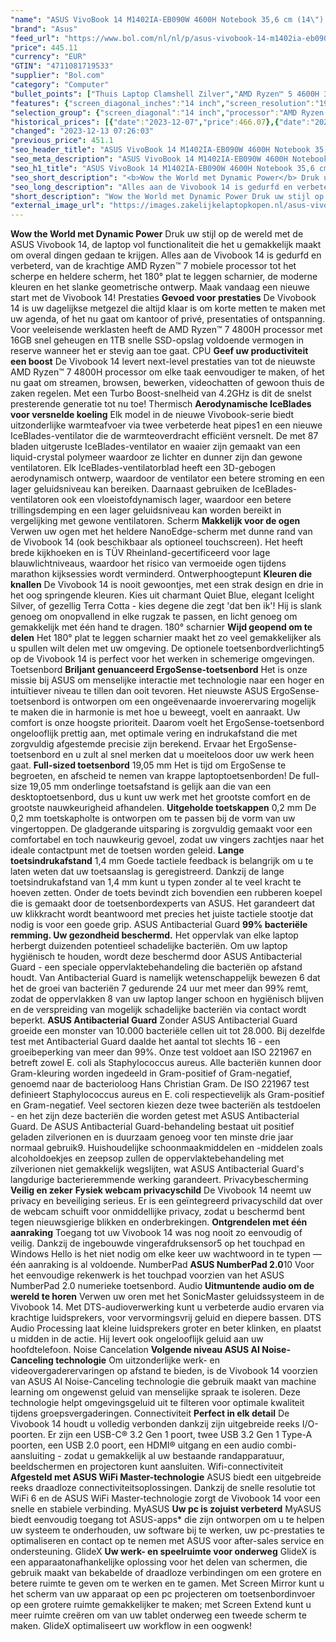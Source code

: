 ```yaml
---
"name": "ASUS VivoBook 14 M1402IA-EB090W 4600H Notebook 35,6 cm (14\") Full HD AMD Ryzen™ 5 8 GB DDR4-SDRAM 512 GB SSD Wi-Fi 5 (802.11ac) Windows 11 Home Zilver"
"brand": "Asus"
"feed_url": "https://www.bol.com/nl/nl/p/asus-vivobook-14-m1402ia-eb090w-4600h-notebook-35-6-cm-full-hd-amd-ryzen-5-8-gb-ddr4-sdram-512-gb-ssd-wi-fi-5-windows-11-home-zilver/9300000135438922"
"price": 445.11
"currency": "EUR"
"GTIN": "4711081719533"
"supplier": "Bol.com"
"category": "Computer"
"bullet_points": ["Thuis Laptop Clamshell Zilver","AMD Ryzen™ 5 4600H 3 GHz","35,6 cm (14\") Full HD 1920 x 1080 Pixels IPS LED backlight Mat 16:9","8 GB DDR4-SDRAM","512 GB SSD","AMD Radeon Graphics","Wi-Fi 5 (802.11ac) Bluetooth 4.1","Lithium-Ion (Li-Ion) 42 Wh 90 W","Windows 11 Home 64-bit"]
"features": {"screen_diagonal_inches":"14 inch","screen_resolution":"1920 x 1080 Pixels","processor_family":"AMD Ryzen™ 5","memory_size":"8 GB","memory_type":"DDR4-SDRAM","total_storage_space":"512 GB","operating_system":"Windows","battery_capacity":"42 Wh","width":"324,9 mm","depth":"213,9 mm","height":"19,9 mm","weight":"1,5 kg","graphics_card":"AMD Radeon Graphics"}
"selection_group": {"screen_diagonal":"14 inch","processor":"AMD Ryzen 5","changed_price_past_3_days":true,"product_family":"VivoBook"}
"historical_prices": [{"date":"2023-12-07","price":466.07},{"date":"2023-12-08","price":463.07},{"date":"2023-12-09","price":460.08},{"date":"2023-12-10","price":457.08},{"date":"2023-12-11","price":454.09},{"date":"2023-12-12","price":451.1},{"date":"2023-12-13","price":445.11}]
"changed": "2023-12-13 07:26:03"
"previous_price": 451.1
"seo_header_title": "ASUS VivoBook 14 M1402IA-EB090W 4600H Notebook 35,6 cm (14\") Full HD AMD Ryzen™ 5 8 GB DDR4-SDRAM 512 GB SSD Wi-Fi 5 (802.11ac) Windows 11 Home Zilver"
"seo_meta_description": "ASUS VivoBook 14 M1402IA-EB090W 4600H Notebook 35,6 cm (14\") Full HD AMD Ryzen™ 5 8 GB DDR4-SDRAM 512 GB SSD Wi-Fi 5 (802.11ac) Windows 11 Home Zilver"
"seo_h1_title": "ASUS VivoBook 14 M1402IA-EB090W 4600H Notebook 35,6 cm (14\") Full HD AMD Ryzen™ 5 8 GB DDR4-SDRAM 512 GB SSD Wi-Fi 5 (802.11ac) Windows 11 Home Zilver"
"seo_short_description": "<b>Wow the World met Dynamic Power</b> Druk uw stijl op de wereld met de ASUS Vivobook 14, de laptop vol functionaliteit die het u gemakkelijk maakt om overal dingen gedaan te krijgen."
"seo_long_description": "Alles aan de Vivobook 14 is gedurfd en verbeterd, van de krachtige AMD Ryzen™ 7 mobiele processor tot het scherpe en heldere scherm, het 180° plat te leggen scharnier, de moderne kleuren en het slanke geometrische ontwerp. Maak vandaag een nieuwe start met de Vivobook 14! Prestaties <b>Gevoed voor prestaties</b> De Vivobook 14 is uw dagelijkse metgezel die altijd klaar is om korte metten te maken met uw agenda, of het nu gaat om kantoor of privé, presentaties of ontspanning. Voor veeleisende werklasten heeft de AMD Ryzen™ 7 4800H processor met 16GB snel geheugen en 1TB snelle SSD-opslag voldoende vermogen in reserve wanneer het er stevig aan toe gaat. CPU <b>Geef uw productiviteit een boost</b> De Vivobook 14 levert next-level prestaties van tot de nieuwste AMD Ryzen™ 7 4800H processor om elke taak eenvoudiger te maken, of het nu gaat om streamen, browsen, bewerken, videochatten of gewoon thuis de zaken regelen. Met een Turbo Boost-snelheid van 4. 2GHz is dit de snelst presterende generatie tot nu toe! Thermisch <b>Aerodynamische IceBlades voor versnelde koeling</b> Elk model in de nieuwe Vivobook-serie biedt uitzonderlijke warmteafvoer via twee verbeterde heat pipes1 en een nieuwe IceBlades-ventilator die de warmteoverdracht efficiënt versnelt. De met 87 bladen uitgeruste IceBlades-ventilator en waaier zijn gemaakt van een liquid-crystal polymeer waardoor ze lichter en dunner zijn dan gewone ventilatoren. Elk IceBlades-ventilatorblad heeft een 3D-gebogen aerodynamisch ontwerp, waardoor de ventilator een betere stroming en een lager geluidsniveau kan bereiken. Daarnaast gebruiken de IceBlades-ventilatoren ook een vloeistofdynamisch lager, waardoor een betere trillingsdemping en een lager geluidsniveau kan worden bereikt in vergelijking met gewone ventilatoren. Scherm <b>Makkelijk voor de ogen</b> Verwen uw ogen met het heldere NanoEdge-scherm met dunne rand van de Vivobook 14 (ook beschikbaar als optioneel touchscreen). Het heeft brede kijkhoeken en is TÜV Rheinland-gecertificeerd voor lage blauwlichtniveaus, waardoor het risico van vermoeide ogen tijdens marathon kijksessies wordt verminderd. Ontwerphoogtepunt <b>Kleuren die knallen</b> De Vivobook 14 is nooit gewoontjes, met een strak design en drie in het oog springende kleuren. Kies uit charmant Quiet Blue, elegant Icelight Silver, of gezellig Terra Cotta - kies degene die zegt 'dat ben ik'! Hij is slank genoeg om onopvallend in elke rugzak te passen, en licht genoeg om gemakkelijk met één hand te dragen. 180° scharnier <b>Wijd geopend om te delen</b> Het 180° plat te leggen scharnier maakt het zo veel gemakkelijker als u spullen wilt delen met uw omgeving. De optionele toetsenbordverlichting5 op de Vivobook 14 is perfect voor het werken in schemerige omgevingen. Toetsenbord <b>Briljant genuanceerd ErgoSense-toetsenbord</b> Het is onze missie bij ASUS om menselijke interactie met technologie naar een hoger en intuïtiever niveau te tillen dan ooit tevoren. Het nieuwste ASUS ErgoSense-toetsenbord is ontworpen om een ongeëvenaarde invoerervaring mogelijk te maken die in harmonie is met hoe u beweegt, voelt en aanraakt. Uw comfort is onze hoogste prioriteit. Daarom voelt het ErgoSense-toetsenbord ongelooflijk prettig aan, met optimale vering en indrukafstand die met zorgvuldig afgestemde precisie zijn berekend. Ervaar het ErgoSense-toetsenbord en u zult al snel merken dat u moeiteloos door uw werk heen gaat. <b>Full-sized toetsenbord</b> 19,05 mm Het is tijd om ErgoSense te begroeten, en afscheid te nemen van krappe laptoptoetsenborden! De full-size 19,05 mm onderlinge toetsafstand is gelijk aan die van een desktoptoetsenbord, dus u kunt uw werk met het grootste comfort en de grootste nauwkeurigheid afhandelen. <b>Uitgeholde toetskappen</b> 0,2 mm De 0,2 mm toetskapholte is ontworpen om te passen bij de vorm van uw vingertoppen. De gladgerande uitsparing is zorgvuldig gemaakt voor een comfortabel en toch nauwkeurig gevoel, zodat uw vingers zachtjes naar het ideale contactpunt met de toetsen worden geleid. <b>Lange toetsindrukafstand</b> 1,4 mm Goede tactiele feedback is belangrijk om u te laten weten dat uw toetsaanslag is geregistreerd. Dankzij de lange toetsindrukafstand van 1,4 mm kunt u typen zonder al te veel kracht te hoeven zetten. Onder de toets bevindt zich bovendien een rubberen koepel die is gemaakt door de toetsenbordexperts van ASUS. Het garandeert dat uw klikkracht wordt beantwoord met precies het juiste tactiele stootje dat nodig is voor een goede grip. ASUS Antibacterial Guard <b>99% bacteriële remming. Uw gezondheid beschermd. </b> Het oppervlak van elke laptop herbergt duizenden potentieel schadelijke bacteriën. Om uw laptop hygiënisch te houden, wordt deze beschermd door ASUS Antibacterial Guard - een speciale oppervlaktebehandeling die bacteriën op afstand houdt. Van Antibacterial Guard is namelijk wetenschappelijk bewezen 6 dat het de groei van bacteriën 7 gedurende 24 uur met meer dan 99% remt, zodat de oppervlakken 8 van uw laptop langer schoon en hygiënisch blijven en de verspreiding van mogelijk schadelijke bacteriën via contact wordt beperkt. <b>ASUS Antibacterial Guard</b> Zonder ASUS Antibacterial Guard groeide een monster van 10. 000 bacteriële cellen uit tot 28. 000. Bij dezelfde test met Antibacterial Guard daalde het aantal tot slechts 16 - een groeibeperking van meer dan 99%. Onze test voldoet aan ISO 221967 en betreft zowel E. coli als Staphylococcus aureus. Alle bacteriën kunnen door Gram-kleuring worden ingedeeld in Gram-positief of Gram-negatief, genoemd naar de bacterioloog Hans Christian Gram. De ISO 221967 test definieert Staphylococcus aureus en E. coli respectievelijk als Gram-positief en Gram-negatief. Veel sectoren kiezen deze twee bacteriën als testdoelen - en het zijn deze bacteriën die worden getest met ASUS Antibacterial Guard. De ASUS Antibacterial Guard-behandeling bestaat uit positief geladen zilverionen en is duurzaam genoeg voor ten minste drie jaar normaal gebruik9. Huishoudelijke schoonmaakmiddelen en -middelen zoals alcoholdoekjes en zeepsop zullen de oppervlaktebehandeling met zilverionen niet gemakkelijk wegslijten, wat ASUS Antibacterial Guard's langdurige bacterieremmende werking garandeert. Privacybescherming <b>Veilig en zeker</b> <b>Fysiek webcam privacyschild</b> De Vivobook 14 neemt uw privacy en beveiliging serieus. Er is een geïntegreerd privacyschild dat over de webcam schuift voor onmiddellijke privacy, zodat u beschermd bent tegen nieuwsgierige blikken en onderbrekingen. <b>Ontgrendelen met één aanraking</b> Toegang tot uw Vivobook 14 was nog nooit zo eenvoudig of veilig. Dankzij de ingebouwde vingerafdruksensor5 op het touchpad en Windows Hello is het niet nodig om elke keer uw wachtwoord in te typen — één aanraking is al voldoende. NumberPad <b>ASUS NumberPad 2. 0</b>10 Voor het eenvoudige rekenwerk is het touchpad voorzien van het ASUS NumberPad 2. 0 numerieke toetsenbord. Audio <b>Uitmuntende audio om de wereld te horen</b> Verwen uw oren met het SonicMaster geluidssysteem in de Vivobook 14. Met DTS-audioverwerking kunt u verbeterde audio ervaren via krachtige luidsprekers, voor vervormingsvrij geluid en diepere bassen. DTS Audio Processing laat kleine luidsprekers groter en beter klinken, en plaatst u midden in de actie. Hij levert ook ongelooflijk geluid aan uw hoofdtelefoon. Noise Cancelation <b>Volgende niveau ASUS AI Noise-Canceling technologie</b> Om uitzonderlijke werk- en videovergaderervaringen op afstand te bieden, is de Vivobook 14 voorzien van ASUS AI Noise-Canceling technologie die gebruik maakt van machine learning om ongewenst geluid van menselijke spraak te isoleren. Deze technologie helpt omgevingsgeluid uit te filteren voor optimale kwaliteit tijdens groepsvergaderingen. Connectiviteit <b>Perfect in elk detail</b> De Vivobook 14 houdt u volledig verbonden dankzij zijn uitgebreide reeks I/O-poorten. Er zijn een USB-C® 3. 2 Gen 1 poort, twee USB 3. 2 Gen 1 Type-A poorten, een USB 2. 0 poort, een HDMI® uitgang en een audio combi-aansluiting - zodat u gemakkelijk al uw bestaande randapparatuur, beeldschermen en projectoren kunt aansluiten. Wifi-connectiviteit <b>Afgesteld met ASUS WiFi Master-technologie</b> ASUS biedt een uitgebreide reeks draadloze connectiviteitsoplossingen. Dankzij de snelle resolutie tot WiFi 6 en de ASUS WiFi Master-technologie zorgt de Vivobook 14 voor een snelle en stabiele verbinding. MyASUS <b>Uw pc is zojuist verbeterd</b> MyASUS biedt eenvoudig toegang tot ASUS-apps* die zijn ontworpen om u te helpen uw systeem te onderhouden, uw software bij te werken, uw pc-prestaties te optimaliseren en contact op te nemen met ASUS voor after-sales service en ondersteuning. GlideX <b>Uw werk- en speelruimte voor onderweg</b> GlideX is een apparaatonafhankelijke oplossing voor het delen van schermen, die gebruik maakt van bekabelde of draadloze verbindingen om een grotere en betere ruimte te geven om te werken en te gamen. Met Screen Mirror kunt u het scherm van uw apparaat op een pc projecteren om toetsenbordinvoer op een grotere ruimte gemakkelijker te maken; met Screen Extend kunt u meer ruimte creëren om van uw tablet onderweg een tweede scherm te maken. GlideX optimaliseert uw workflow in een oogwenk!"
"short_description": "Wow the World met Dynamic Power Druk uw stijl op de wereld met de ASUS Vivobook 14, de laptop vol functionaliteit die het u gemakkelijk maakt om overal dingen gedaan te krijgen. Alles aan de Vivobook 14 is gedurfd en verbeterd, van de krachtige AMD Ryzen™ 7 mobiele processor tot het scherpe en heldere scherm, het 180° plat te leggen scharnier, de moderne kleuren en het slanke geometrische ontwerp. Maak vandaag een nieuwe start met de Vivobook 14! Prestaties Gevoed voor prestaties De Vivobook 14 is uw dagelijkse metgezel die altijd klaar is om korte metten te maken met uw agenda, of het nu gaat om kantoor of privé, presentaties of ontspanning. Voor veeleisende werklasten heeft de AMD Ryzen™ 7 4800H processor met 16GB snel geheugen en 1TB snelle SSD-opslag voldoende vermogen in reserve wanneer het er stevig aan toe gaat. CPU Geef uw productiviteit een boost De Vivobook 14 levert next-level prestaties van tot de nieuwste AMD Ryzen™ 7 4800H processor om elke taak eenvoudiger te maken, of het nu gaat om streamen, browsen, bewerken, videochatten of gewoon thuis de zaken regelen. Met een Turbo Boost-snelheid van 4.2GHz is dit de snelst presterende generatie tot nu toe! Thermisch Aerodynamische IceBlades voor versnelde koeling Elk model in de nieuwe Vivobook-serie biedt uitzonderlijke warmteafvoer via twee verbeterde heat pipes1 en een nieuwe IceBlades-ventilator die de warmteoverdracht efficiënt versnelt. De met 87 bladen uitgeruste IceBlades-ventilator en waaier zijn gemaakt van een liquid-crystal polymeer waardoor ze lichter en dunner zijn dan gewone ventilatoren. Elk IceBlades-ventilatorblad heeft een 3D-gebogen aerodynamisch ontwerp, waardoor de ventilator een betere stroming en een lager geluidsniveau kan bereiken. Daarnaast gebruiken de IceBlades-ventilatoren ook een vloeistofdynamisch lager, waardoor een betere trillingsdemping en een lager geluidsniveau kan worden bereikt in vergelijking met gewone ventilatoren. Scherm Makkelijk voor de ogen Verwen uw ogen met het heldere NanoEdge-scherm met dunne rand van de Vivobook 14 (ook beschikbaar als optioneel touchscreen). Het heeft brede kijkhoeken en is TÜV Rheinland-gecertificeerd voor lage blauwlichtniveaus, waardoor het risico van vermoeide ogen tijdens marathon kijksessies wordt verminderd. Ontwerphoogtepunt Kleuren die knallen De Vivobook 14 is nooit gewoontjes, met een strak design en drie in het oog springende kleuren. Kies uit charmant Quiet Blue, elegant Icelight Silver, of gezellig Terra Cotta - kies degene die zegt 'dat ben ik'! Hij is slank genoeg om onopvallend in elke rugzak te passen, en licht genoeg om gemakkelijk met één hand te dragen. 180° scharnier Wijd geopend om te delen Het 180° plat te leggen scharnier maakt het zo veel gemakkelijker als u spullen wilt delen met uw omgeving. De optionele toetsenbordverlichting5 op de Vivobook 14 is perfect voor het werken in schemerige omgevingen. Toetsenbord Briljant genuanceerd ErgoSense-toetsenbord Het is onze missie bij ASUS om menselijke interactie met technologie naar een hoger en intuïtiever niveau te tillen dan ooit tevoren. Het nieuwste ASUS ErgoSense-toetsenbord is ontworpen om een ongeëvenaarde invoerervaring mogelijk te maken die in harmonie is met hoe u beweegt, voelt en aanraakt. Uw comfort is onze hoogste prioriteit. Daarom voelt het ErgoSense-toetsenbord ongelooflijk prettig aan, met optimale vering en indrukafstand die met zorgvuldig afgestemde precisie zijn berekend. Ervaar het ErgoSense-toetsenbord en u zult al snel merken dat u moeiteloos door uw werk heen gaat. Full-sized toetsenbord 19,05 mm Het is tijd om ErgoSense te begroeten, en afscheid te nemen van krappe laptoptoetsenborden! De full-size 19,05 mm onderlinge toetsafstand is gelijk aan die van een desktoptoetsenbord, dus u kunt uw werk met het grootste comfort en de grootste nauwkeurigheid afhandelen. Uitgeholde toetskappen 0,2 mm De 0,2 mm toetskapholte is ontworpen om te passen bij de vorm van uw vingertoppen. De gladgerande uitsparing is zorgvuldig gemaakt voor een comfortabel en toch nauwkeurig gevoel, zodat uw vingers zachtjes naar het ideale contactpunt met de toetsen worden geleid. Lange toetsindrukafstand 1,4 mm Goede tactiele feedback is belangrijk om u te laten weten dat uw toetsaanslag is geregistreerd. Dankzij de lange toetsindrukafstand van 1,4 mm kunt u typen zonder al te veel kracht te hoeven zetten. Onder de toets bevindt zich bovendien een rubberen koepel die is gemaakt door de toetsenbordexperts van ASUS. Het garandeert dat uw klikkracht wordt beantwoord met precies het juiste tactiele stootje dat nodig is voor een goede grip. ASUS Antibacterial Guard 99% bacteriële remming. Uw gezondheid beschermd. Het oppervlak van elke laptop herbergt duizenden potentieel schadelijke bacteriën. Om uw laptop hygiënisch te houden, wordt deze beschermd door ASUS Antibacterial Guard - een speciale oppervlaktebehandeling die bacteriën op afstand houdt. Van Antibacterial Guard is namelijk wetenschappelijk bewezen 6 dat het de groei van bacteriën 7 gedurende 24 uur met meer dan 99% remt, zodat de oppervlakken 8 van uw laptop langer schoon en hygiënisch blijven en de verspreiding van mogelijk schadelijke bacteriën via contact wordt beperkt. ASUS Antibacterial Guard Zonder ASUS Antibacterial Guard groeide een monster van 10.000 bacteriële cellen uit tot 28.000. Bij dezelfde test met Antibacterial Guard daalde het aantal tot slechts 16 - een groeibeperking van meer dan 99%. Onze test voldoet aan ISO 221967 en betreft zowel E. coli als Staphylococcus aureus. Alle bacteriën kunnen door Gram-kleuring worden ingedeeld in Gram-positief of Gram-negatief, genoemd naar de bacterioloog Hans Christian Gram. De ISO 221967 test definieert Staphylococcus aureus en E. coli respectievelijk als Gram-positief en Gram-negatief. Veel sectoren kiezen deze twee bacteriën als testdoelen - en het zijn deze bacteriën die worden getest met ASUS Antibacterial Guard. De ASUS Antibacterial Guard-behandeling bestaat uit positief geladen zilverionen en is duurzaam genoeg voor ten minste drie jaar normaal gebruik9. Huishoudelijke schoonmaakmiddelen en -middelen zoals alcoholdoekjes en zeepsop zullen de oppervlaktebehandeling met zilverionen niet gemakkelijk wegslijten, wat ASUS Antibacterial Guard's langdurige bacterieremmende werking garandeert. Privacybescherming Veilig en zeker Fysiek webcam privacyschild De Vivobook 14 neemt uw privacy en beveiliging serieus. Er is een geïntegreerd privacyschild dat over de webcam schuift voor onmiddellijke privacy, zodat u beschermd bent tegen nieuwsgierige blikken en onderbrekingen. Ontgrendelen met één aanraking Toegang tot uw Vivobook 14 was nog nooit zo eenvoudig of veilig. Dankzij de ingebouwde vingerafdruksensor5 op het touchpad en Windows Hello is het niet nodig om elke keer uw wachtwoord in te typen — één aanraking is al voldoende. NumberPad ASUS NumberPad 2.010 Voor het eenvoudige rekenwerk is het touchpad voorzien van het ASUS NumberPad 2.0 numerieke toetsenbord. Audio Uitmuntende audio om de wereld te horen Verwen uw oren met het SonicMaster geluidssysteem in de Vivobook 14. Met DTS-audioverwerking kunt u verbeterde audio ervaren via krachtige luidsprekers, voor vervormingsvrij geluid en diepere bassen. DTS Audio Processing laat kleine luidsprekers groter en beter klinken, en plaatst u midden in de actie. Hij levert ook ongelooflijk geluid aan uw hoofdtelefoon. Noise Cancelation Volgende niveau ASUS AI Noise-Canceling technologie Om uitzonderlijke werk- en videovergaderervaringen op afstand te bieden, is de Vivobook 14 voorzien van ASUS AI Noise-Canceling technologie die gebruik maakt van machine learning om ongewenst geluid van menselijke spraak te isoleren. Deze technologie helpt omgevingsgeluid uit te filteren voor optimale kwaliteit tijdens groepsvergaderingen. Connectiviteit Perfect in elk detail De Vivobook 14 houdt u volledig verbonden dankzij zijn uitgebreide reeks I/O-poorten. Er zijn een USB-C® 3.2 Gen 1 poort, twee USB 3.2 Gen 1 Type-A poorten, een USB 2.0 poort, een HDMI® uitgang en een audio combi-aansluiting - zodat u gemakkelijk al uw bestaande randapparatuur, beeldschermen en projectoren kunt aansluiten. Wifi-connectiviteit Afgesteld met ASUS WiFi Master-technologie ASUS biedt een uitgebreide reeks draadloze connectiviteitsoplossingen. Dankzij de snelle resolutie tot WiFi 6 en de ASUS WiFi Master-technologie zorgt de Vivobook 14 voor een snelle en stabiele verbinding. MyASUS Uw pc is zojuist verbeterd MyASUS biedt eenvoudig toegang tot ASUS-apps* die zijn ontworpen om u te helpen uw systeem te onderhouden, uw software bij te werken, uw pc-prestaties te optimaliseren en contact op te nemen met ASUS voor after-sales service en ondersteuning. GlideX Uw werk- en speelruimte voor onderweg GlideX is een apparaatonafhankelijke oplossing voor het delen van schermen, die gebruik maakt van bekabelde of draadloze verbindingen om een grotere en betere ruimte te geven om te werken en te gamen. Met Screen Mirror kunt u het scherm van uw apparaat op een pc projecteren om toetsenbordinvoer op een grotere ruimte gemakkelijker te maken; met Screen Extend kunt u meer ruimte creëren om van uw tablet onderweg een tweede scherm te maken. GlideX optimaliseert uw workflow in een oogwenk!"
"external_image_url": "https://images.zakelijkelaptopkopen.nl/asus-vivobook-14-m1402ia-eb090w-4600h-notebook-35-6-cm-full-hd-amd-ryzen-5-8-gb-ddr4-sdram-512-gb-ssd-wi-fi-5-windows-11-home-zilver.webp"
---
```


<b>Wow the World met Dynamic Power</b> Druk uw stijl op de wereld met de ASUS Vivobook 14, de laptop vol functionaliteit die het u gemakkelijk maakt om overal dingen gedaan te krijgen. Alles aan de Vivobook 14 is gedurfd en verbeterd, van de krachtige AMD Ryzen™ 7 mobiele processor tot het scherpe en heldere scherm, het 180° plat te leggen scharnier, de moderne kleuren en het slanke geometrische ontwerp. Maak vandaag een nieuwe start met de Vivobook 14! Prestaties <b>Gevoed voor prestaties</b> De Vivobook 14 is uw dagelijkse metgezel die altijd klaar is om korte metten te maken met uw agenda, of het nu gaat om kantoor of privé, presentaties of ontspanning. Voor veeleisende werklasten heeft de AMD Ryzen™ 7 4800H processor met 16GB snel geheugen en 1TB snelle SSD-opslag voldoende vermogen in reserve wanneer het er stevig aan toe gaat. CPU <b>Geef uw productiviteit een boost</b> De Vivobook 14 levert next-level prestaties van tot de nieuwste AMD Ryzen™ 7 4800H processor om elke taak eenvoudiger te maken, of het nu gaat om streamen, browsen, bewerken, videochatten of gewoon thuis de zaken regelen. Met een Turbo Boost-snelheid van 4.2GHz is dit de snelst presterende generatie tot nu toe! Thermisch <b>Aerodynamische IceBlades voor versnelde koeling</b> Elk model in de nieuwe Vivobook-serie biedt uitzonderlijke warmteafvoer via twee verbeterde heat pipes1 en een nieuwe IceBlades-ventilator die de warmteoverdracht efficiënt versnelt. De met 87 bladen uitgeruste IceBlades-ventilator en waaier zijn gemaakt van een liquid-crystal polymeer waardoor ze lichter en dunner zijn dan gewone ventilatoren. Elk IceBlades-ventilatorblad heeft een 3D-gebogen aerodynamisch ontwerp, waardoor de ventilator een betere stroming en een lager geluidsniveau kan bereiken. Daarnaast gebruiken de IceBlades-ventilatoren ook een vloeistofdynamisch lager, waardoor een betere trillingsdemping en een lager geluidsniveau kan worden bereikt in vergelijking met gewone ventilatoren. Scherm <b>Makkelijk voor de ogen</b> Verwen uw ogen met het heldere NanoEdge-scherm met dunne rand van de Vivobook 14 (ook beschikbaar als optioneel touchscreen). Het heeft brede kijkhoeken en is TÜV Rheinland-gecertificeerd voor lage blauwlichtniveaus, waardoor het risico van vermoeide ogen tijdens marathon kijksessies wordt verminderd. Ontwerphoogtepunt <b>Kleuren die knallen</b> De Vivobook 14 is nooit gewoontjes, met een strak design en drie in het oog springende kleuren. Kies uit charmant Quiet Blue, elegant Icelight Silver, of gezellig Terra Cotta - kies degene die zegt 'dat ben ik'! Hij is slank genoeg om onopvallend in elke rugzak te passen, en licht genoeg om gemakkelijk met één hand te dragen. 180° scharnier <b>Wijd geopend om te delen</b> Het 180° plat te leggen scharnier maakt het zo veel gemakkelijker als u spullen wilt delen met uw omgeving. De optionele toetsenbordverlichting5 op de Vivobook 14 is perfect voor het werken in schemerige omgevingen. Toetsenbord <b>Briljant genuanceerd ErgoSense-toetsenbord</b> Het is onze missie bij ASUS om menselijke interactie met technologie naar een hoger en intuïtiever niveau te tillen dan ooit tevoren. Het nieuwste ASUS ErgoSense-toetsenbord is ontworpen om een ongeëvenaarde invoerervaring mogelijk te maken die in harmonie is met hoe u beweegt, voelt en aanraakt. Uw comfort is onze hoogste prioriteit. Daarom voelt het ErgoSense-toetsenbord ongelooflijk prettig aan, met optimale vering en indrukafstand die met zorgvuldig afgestemde precisie zijn berekend. Ervaar het ErgoSense-toetsenbord en u zult al snel merken dat u moeiteloos door uw werk heen gaat. <b>Full-sized toetsenbord</b> 19,05 mm Het is tijd om ErgoSense te begroeten, en afscheid te nemen van krappe laptoptoetsenborden! De full-size 19,05 mm onderlinge toetsafstand is gelijk aan die van een desktoptoetsenbord, dus u kunt uw werk met het grootste comfort en de grootste nauwkeurigheid afhandelen. <b>Uitgeholde toetskappen</b> 0,2 mm De 0,2 mm toetskapholte is ontworpen om te passen bij de vorm van uw vingertoppen. De gladgerande uitsparing is zorgvuldig gemaakt voor een comfortabel en toch nauwkeurig gevoel, zodat uw vingers zachtjes naar het ideale contactpunt met de toetsen worden geleid. <b>Lange toetsindrukafstand</b> 1,4 mm Goede tactiele feedback is belangrijk om u te laten weten dat uw toetsaanslag is geregistreerd. Dankzij de lange toetsindrukafstand van 1,4 mm kunt u typen zonder al te veel kracht te hoeven zetten. Onder de toets bevindt zich bovendien een rubberen koepel die is gemaakt door de toetsenbordexperts van ASUS. Het garandeert dat uw klikkracht wordt beantwoord met precies het juiste tactiele stootje dat nodig is voor een goede grip. ASUS Antibacterial Guard <b>99% bacteriële remming. Uw gezondheid beschermd.</b> Het oppervlak van elke laptop herbergt duizenden potentieel schadelijke bacteriën. Om uw laptop hygiënisch te houden, wordt deze beschermd door ASUS Antibacterial Guard - een speciale oppervlaktebehandeling die bacteriën op afstand houdt. Van Antibacterial Guard is namelijk wetenschappelijk bewezen 6 dat het de groei van bacteriën 7 gedurende 24 uur met meer dan 99% remt, zodat de oppervlakken 8 van uw laptop langer schoon en hygiënisch blijven en de verspreiding van mogelijk schadelijke bacteriën via contact wordt beperkt. <b>ASUS Antibacterial Guard</b> Zonder ASUS Antibacterial Guard groeide een monster van 10.000 bacteriële cellen uit tot 28.000. Bij dezelfde test met Antibacterial Guard daalde het aantal tot slechts 16 - een groeibeperking van meer dan 99%. Onze test voldoet aan ISO 221967 en betreft zowel E. coli als Staphylococcus aureus. Alle bacteriën kunnen door Gram-kleuring worden ingedeeld in Gram-positief of Gram-negatief, genoemd naar de bacterioloog Hans Christian Gram. De ISO 221967 test definieert Staphylococcus aureus en E. coli respectievelijk als Gram-positief en Gram-negatief. Veel sectoren kiezen deze twee bacteriën als testdoelen - en het zijn deze bacteriën die worden getest met ASUS Antibacterial Guard. De ASUS Antibacterial Guard-behandeling bestaat uit positief geladen zilverionen en is duurzaam genoeg voor ten minste drie jaar normaal gebruik9. Huishoudelijke schoonmaakmiddelen en -middelen zoals alcoholdoekjes en zeepsop zullen de oppervlaktebehandeling met zilverionen niet gemakkelijk wegslijten, wat ASUS Antibacterial Guard's langdurige bacterieremmende werking garandeert. Privacybescherming <b>Veilig en zeker</b> <b>Fysiek webcam privacyschild</b> De Vivobook 14 neemt uw privacy en beveiliging serieus. Er is een geïntegreerd privacyschild dat over de webcam schuift voor onmiddellijke privacy, zodat u beschermd bent tegen nieuwsgierige blikken en onderbrekingen. <b>Ontgrendelen met één aanraking</b> Toegang tot uw Vivobook 14 was nog nooit zo eenvoudig of veilig. Dankzij de ingebouwde vingerafdruksensor5 op het touchpad en Windows Hello is het niet nodig om elke keer uw wachtwoord in te typen — één aanraking is al voldoende. NumberPad <b>ASUS NumberPad 2.0</b>10 Voor het eenvoudige rekenwerk is het touchpad voorzien van het ASUS NumberPad 2.0 numerieke toetsenbord. Audio <b>Uitmuntende audio om de wereld te horen</b> Verwen uw oren met het SonicMaster geluidssysteem in de Vivobook 14. Met DTS-audioverwerking kunt u verbeterde audio ervaren via krachtige luidsprekers, voor vervormingsvrij geluid en diepere bassen. DTS Audio Processing laat kleine luidsprekers groter en beter klinken, en plaatst u midden in de actie. Hij levert ook ongelooflijk geluid aan uw hoofdtelefoon. Noise Cancelation <b>Volgende niveau ASUS AI Noise-Canceling technologie</b> Om uitzonderlijke werk- en videovergaderervaringen op afstand te bieden, is de Vivobook 14 voorzien van ASUS AI Noise-Canceling technologie die gebruik maakt van machine learning om ongewenst geluid van menselijke spraak te isoleren. Deze technologie helpt omgevingsgeluid uit te filteren voor optimale kwaliteit tijdens groepsvergaderingen. Connectiviteit <b>Perfect in elk detail</b> De Vivobook 14 houdt u volledig verbonden dankzij zijn uitgebreide reeks I/O-poorten. Er zijn een USB-C® 3.2 Gen 1 poort, twee USB 3.2 Gen 1 Type-A poorten, een USB 2.0 poort, een HDMI® uitgang en een audio combi-aansluiting - zodat u gemakkelijk al uw bestaande randapparatuur, beeldschermen en projectoren kunt aansluiten. Wifi-connectiviteit <b>Afgesteld met ASUS WiFi Master-technologie</b> ASUS biedt een uitgebreide reeks draadloze connectiviteitsoplossingen. Dankzij de snelle resolutie tot WiFi 6 en de ASUS WiFi Master-technologie zorgt de Vivobook 14 voor een snelle en stabiele verbinding. MyASUS <b>Uw pc is zojuist verbeterd</b> MyASUS biedt eenvoudig toegang tot ASUS-apps* die zijn ontworpen om u te helpen uw systeem te onderhouden, uw software bij te werken, uw pc-prestaties te optimaliseren en contact op te nemen met ASUS voor after-sales service en ondersteuning. GlideX <b>Uw werk- en speelruimte voor onderweg</b> GlideX is een apparaatonafhankelijke oplossing voor het delen van schermen, die gebruik maakt van bekabelde of draadloze verbindingen om een grotere en betere ruimte te geven om te werken en te gamen. Met Screen Mirror kunt u het scherm van uw apparaat op een pc projecteren om toetsenbordinvoer op een grotere ruimte gemakkelijker te maken; met Screen Extend kunt u meer ruimte creëren om van uw tablet onderweg een tweede scherm te maken. GlideX optimaliseert uw workflow in een oogwenk!